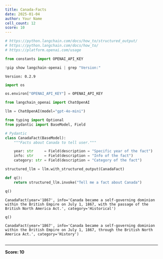 ```yaml
---
title: Canada-Facts
date: 2025-01-04
author: Your Name
cell_count: 12
score: 10
---
```


```python
# https://python.langchain.com/docs/how_to/structured_output/
# https://python.langchain.com/docs/how_to/
# https://platform.openai.com/usage
```


```python
from constants import OPENAI_API_KEY
```


```python
!pip show langchain-openai | grep "Version:"
```

    Version: 0.2.9



```python
import os
```


```python
os.environ["OPENAI_API_KEY"] = OPENAI_API_KEY
```


```python
from langchain_openai import ChatOpenAI
```


```python
llm = ChatOpenAI(model="gpt-4o-mini")
```


```python
from typing import Optional
from pydantic import BaseModel, Field

# Pydantic
class CanadaFact(BaseModel):
    """Facts about Canada to tell user."""

    year: str     = Field(description = "Specific year of the fact")
    info: str     = Field(description = "Info of the fact")
    category: str = Field(description = "Category of the fact")

structured_llm = llm.with_structured_output(CanadaFact)
```


```python
def q():
    return structured_llm.invoke("Tell me a fact about Canada")
```


```python
q()
```




    CanadaFact(year='1867', info='Canada became a self-governing dominion within the British Empire on July 1, 1867, with the passage of the British North America Act.', category='Historical')




```python
q()
```




    CanadaFact(year='1867', info='Canada became a self-governing dominion within the British Empire on July 1, 1867, through the British North America Act.', category='History')




```python

```


---
**Score: 10**
